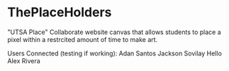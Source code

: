 # ThePlaceHolders
"UTSA Place" Collaborate website canvas that allows students to place a pixel within a restrcited amount of time to make art.

Users Connected (testing if working):
Adan Santos
Jackson Sovilay
Hello
Alex Rivera